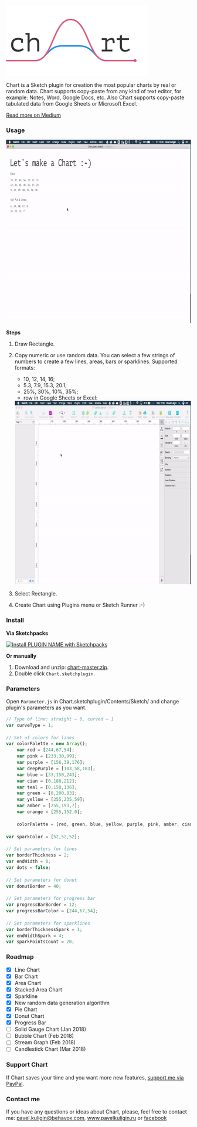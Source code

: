 <img width="384" height="193" src="images/chart-2x.png" title="Chart promo">

Chart is a Sketch plugin for creation the most popular charts by real or random data. Chart supports copy-paste from any kind of text editor, for example: Notes, Word, Google Docs, etc. Also Chart supports copy-paste tabulated data from Google Sheets or Microsoft Excel.

[Read more on Medium](https://medium.com/@pavelkuligin/chart-the-most-powerful-data-visualization-plugin-for-sketch-6849155e09ab)


### Usage

<img width="800" height="500" src="images/usage.gif" title="How to use Chart">

**Steps**

1. Draw Rectangle. 
2. Copy numeric or use random data. You can select a few strings of numbers 
to create a few lines, areas, bars or sparklines. Supported formats:
   - 10, 12, 14, 16;
   - 5.3, 7.9, 15.3, 20.1;
   - 25%, 30%, 10%, 35%;
   - row in Google Sheets or Excel:
   <img width="800" height="500" src="images/googlesheets.gif" title="Data from Google Sheets">

3. Select Rectangle.
4. Create Chart using Plugins menu or Sketch Runner :-)


### Install

**Via Sketchpacks**

[![Install PLUGIN NAME with Sketchpacks](http://sketchpacks-com.s3.amazonaws.com/assets/badges/sketchpacks-badge-install.png "Install Chart with Sketchpacks")](https://sketchpacks.com/pavelkuligin/chart/install)

**Or manually**

1. Download and unzip: [chart-master.zip](https://github.com/pavelkuligin/chart/archive/master.zip).
2. Double click `Chart.sketchplugin`.


### Parameters

Open `Parameter.js` in Chart.sketchplugin/Contents/Sketch/ and change plugin's parameters as you want.

```javascript
// Type of line: straight — 0, curved — 1
var curveType = 1;

// Set of colors for lines
var colorPalette = new Array();
	var red = [244,67,54];
	var pink = [233,30,99];
	var purple = [156,39,176];
	var deepPurple = [103,58,183];
	var blue = [33,150,243];
	var cian = [0,188,212];
	var teal = [0,150,136];
	var green = [0,200,83];
	var yellow = [255,235,59];
	var amber = [255,193,7];
	var orange = [255,152,0];

	colorPalette = [red, green, blue, yellow, purple, pink, amber, cian, deepPurple, teal, orange];

var sparkColor = [52,52,52];

// Set parameters for lines
var borderThickness = 2;
var endWidth = 8;
var dots = false;

// Set parameters for donut
var donutBorder = 40;

// Set parameters for progress bar
var progressBarBorder = 12;
var progressBarColor = [244,67,54];

// Set parameters for sparklines
var borderThicknessSpark = 1;
var endWidthSpark = 4;
var sparkPointsCount = 20;
```


### Roadmap

- [x] Line Chart
- [x] Bar Chart
- [x] Area Chart
- [x] Stacked Area Chart
- [x] Sparkline
- [x] New random data generation algorithm
- [x] Pie Chart
- [x] Donut Chart
- [x] Progress Bar
- [ ] Solid Gauge Chart (Jan 2018)
- [ ] Bubble Chart (Feb 2018)
- [ ] Stream Graph (Feb 2018)
- [ ] Candlestick Chart (Mar 2018)

### Support Chart

If Chart saves your time and you want more new features, [support me via PayPal](https://www.paypal.me/pavelkuligin/5usd).



### Contact me

If you have any questions or ideas about Chart, please, feel free to contact me:
pavel.kuligin@behavox.com, www.pavelkuligin.ru or [facebook](https://www.facebook.com/kuligin.pavel)

